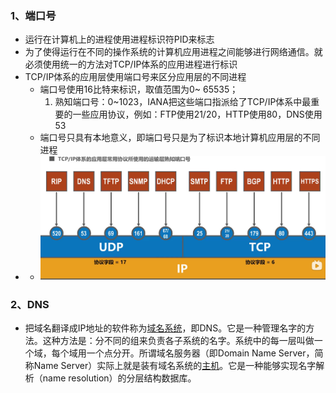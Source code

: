 ### 1、端口号
+ 运行在计算机上的进程使用<font>进程标识符PID</font>来标志
+ 为了使得运行在不同的操作系统的计算机应用进程之间能够进行网络通信。就必须使用统一的方法对TCP/IP体系的应用进程进行标识
+ TCP/IP体系的应用层使用端口号来区分应用层的不同进程
	+ 端口号使用16比特来标识，取值范围为0~ 65535；
		1. 熟知端口号：0~1023，IANA把这些端口指派给了TCP/IP体系中最重要的一些应用协议，例如：FTP使用21/20，HTTP使用80，DNS使用53
	+ 端口号只具有本地意义，即端口号只是为了标识本地计算机应用层的不同进程
+ + ![换算单位](计算机网络/imgs/5.2(1).png)
### 2、DNS
+ 把域名翻译成IP地址的软件称为[域名系统](https://baike.baidu.com/item/%E5%9F%9F%E5%90%8D%E7%B3%BB%E7%BB%9F)，即DNS。它是一种管理名字的方法。这种方法是：分不同的组来负责各子系统的名字。系统中的每一层叫做一个域，每个域用一个点分开。所谓域名服务器（即Domain Name Server，简称Name Server）实际上就是装有域名系统的[主机](https://baike.baidu.com/item/%E4%B8%BB%E6%9C%BA)。它是一种能够实现名字解析（name resolution）的分层结构数据库。